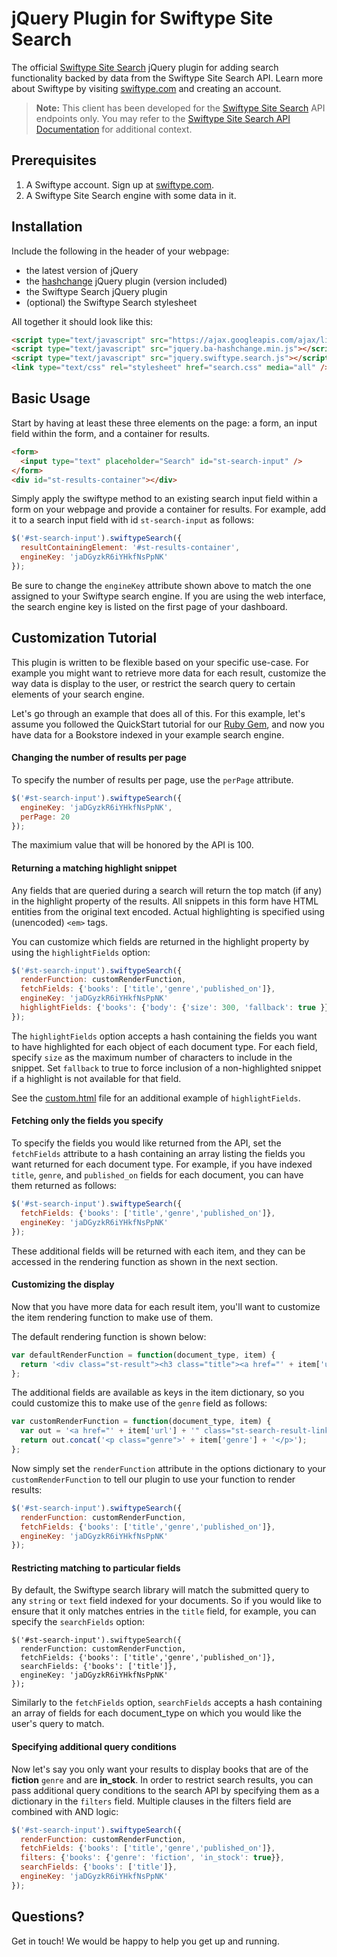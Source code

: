 jQuery Plugin for Swiftype Site Search
=========

The official [Swiftype Site Search](http://www.swiftype.com/site-search) jQuery plugin for adding search functionality backed by data from the Swiftype Site Search API. Learn more about Swiftype by visiting [swiftype.com](http://www.swiftype.com) and creating an account.

> **Note:** This client has been developed for the [Swiftype Site Search](https://www.swiftype.com/site-search) API endpoints only. You may refer to the [Swiftype Site Search API Documentation](https://swiftype.com/documentation/site-search/overview) for additional context.

Prerequisites
------------
1. A Swiftype account. Sign up at [swiftype.com](http://www.swiftype.com).
2. A Swiftype Site Search engine with some data in it.


Installation
------------

Include the following in the header of your webpage:

* the latest version of jQuery
* the [hashchange](https://github.com/cowboy/jquery-hashchange) jQuery plugin (version included)
* the Swiftype Search jQuery plugin
* (optional) the Swiftype Search stylesheet

All together it should look like this:

```html
<script type="text/javascript" src="https://ajax.googleapis.com/ajax/libs/jquery/1.11.1/jquery.min.js"></script>
<script type="text/javascript" src="jquery.ba-hashchange.min.js"></script>
<script type="text/javascript" src="jquery.swiftype.search.js"></script>
<link type="text/css" rel="stylesheet" href="search.css" media="all" />
```


Basic Usage
-----

Start by having at least these three elements on the page: a form, an input field within the form, and a container for results.

```html
<form>
  <input type="text" placeholder="Search" id="st-search-input" />
</form>
<div id="st-results-container"></div>
```

Simply apply the swiftype method to an existing search input field within a form on your webpage and provide a container for results. For example, add it to a search input field with id `st-search-input` as follows:

```js
$('#st-search-input').swiftypeSearch({
  resultContainingElement: '#st-results-container',
  engineKey: 'jaDGyzkR6iYHkfNsPpNK'
});
```

Be sure to change the `engineKey` attribute shown above to match the one assigned to your Swiftype search engine. If you are using the web interface, the search engine key is listed on the first page of your dashboard.


Customization Tutorial
-------------

This plugin is written to be flexible based on your specific use-case.
For example you might want to retrieve more data for each result, customize
the way data is display to the user, or restrict the search query to certain elements of your search engine.

Let's go through an example that does all of this. For this example, let's assume you followed the QuickStart tutorial for our [Ruby Gem](https://github.com/swiftype/swiftype-rb), and now you have data for a Bookstore indexed in your example search engine.

#### Changing the number of results per page

To specify the number of results per page, use the `perPage` attribute.

```js
$('#st-search-input').swiftypeSearch({
  engineKey: 'jaDGyzkR6iYHkfNsPpNK',
  perPage: 20
});
```

The maximium value that will be honored by the API is 100.

#### Returning a matching highlight snippet

Any fields that are queried during a search will return the top match (if any) in the highlight property of the results. All snippets in this form have HTML entities from the original text encoded. Actual highlighting is specified using (unencoded) `<em>` tags.

You can customize which fields are returned in the highlight property by using the `highlightFields` option:

```JavaScript
$('#st-search-input').swiftypeSearch({
  renderFunction: customRenderFunction,
  fetchFields: {'books': ['title','genre','published_on']},
  engineKey: 'jaDGyzkR6iYHkfNsPpNK'
  highlightFields: {'books': {'body': {'size': 300, 'fallback': true }}}
});
```

The `highlightFields` option accepts a hash containing the fields you want to have highlighted for each object of each document type. For each field, specify `size` as the maximum number of characters to include in the snippet. Set `fallback` to true to force inclusion of a non-highlighted snippet if a highlight is not available for that field.

See the [custom.html](https://github.com/swiftype/swiftype-search-jquery/blob/master/custom.html) file for an additional example of `highlightFields`.

#### Fetching only the fields you specify

To specify the fields you would like returned from the API, set the `fetchFields` attribute to a hash containing an array listing the fields you want returned for each document type. For example, if you have indexed `title`, `genre`, and `published_on` fields for each document, you can have them returned as follows:

```js
$('#st-search-input').swiftypeSearch({
  fetchFields: {'books': ['title','genre','published_on']},
  engineKey: 'jaDGyzkR6iYHkfNsPpNK'
});
```

These additional fields will be returned with each item, and they can be accessed in the rendering function as shown in the next section.

#### Customizing the display

Now that you have more data for each result item, you'll want to customize the item rendering function to make use of them.

The default rendering function is shown below:

```js
var defaultRenderFunction = function(document_type, item) {
  return '<div class="st-result"><h3 class="title"><a href="' + item['url'] + '" class="st-search-result-link">' + item['title'] + '</a></h3></div>';
};
```

The additional fields are available as keys in the item dictionary, so you could customize this to make use of the `genre` field as follows:

```js
var customRenderFunction = function(document_type, item) {
  var out = '<a href="' + item['url'] + '" class="st-search-result-link">' + item['title'] + '</a>';
  return out.concat('<p class="genre">' + item['genre'] + '</p>');
};
```

Now simply set the `renderFunction` attribute in the options dictionary to your `customRenderFunction` to tell our plugin to use your function to render results:

```js
$('#st-search-input').swiftypeSearch({
  renderFunction: customRenderFunction,
  fetchFields: {'books': ['title','genre','published_on']},
  engineKey: 'jaDGyzkR6iYHkfNsPpNK'
});
```

#### Restricting matching to particular fields

By default, the Swiftype search library will match the submitted query to any `string` or `text` field indexed for your documents. So if you would like to ensure that it only matches entries in the `title` field, for example, you can specify the `searchFields` option:

```
$('#st-search-input').swiftypeSearch({
  renderFunction: customRenderFunction,
  fetchFields: {'books': ['title','genre','published_on']},
  searchFields: {'books': ['title']},
  engineKey: 'jaDGyzkR6iYHkfNsPpNK'
});
```

Similarly to the `fetchFields` option, `searchFields` accepts a hash containing an array of fields for each document_type on which you would like the user's query to match.

#### Specifying additional query conditions

Now let's say you only want your results to display books that are of the **fiction** `genre` and are **in_stock**. In order to restrict search results, you can pass additional query conditions to the search API by specifying them as a dictionary in the `filters` field. Multiple clauses in the filters field are combined with AND logic:

```js
$('#st-search-input').swiftypeSearch({
  renderFunction: customRenderFunction,
  fetchFields: {'books': ['title','genre','published_on']},
  filters: {'books': {'genre': 'fiction', 'in_stock': true}},
  searchFields: {'books': ['title']},
  engineKey: 'jaDGyzkR6iYHkfNsPpNK'
});
```


Questions?
----------
Get in touch! We would be happy to help you get up and running.

